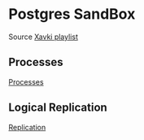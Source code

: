# Postgres SandBox

Source
[Xavki playlist](https://www.youtube.com/watch?v=_LmASWXwdoM&list=PLn6POgpklwWonHjoGXXSIXJWYzPSy2FeJ)

## Processes

[Processes](processes/processes.md)

## Logical Replication

[Replication](replication/README.md)